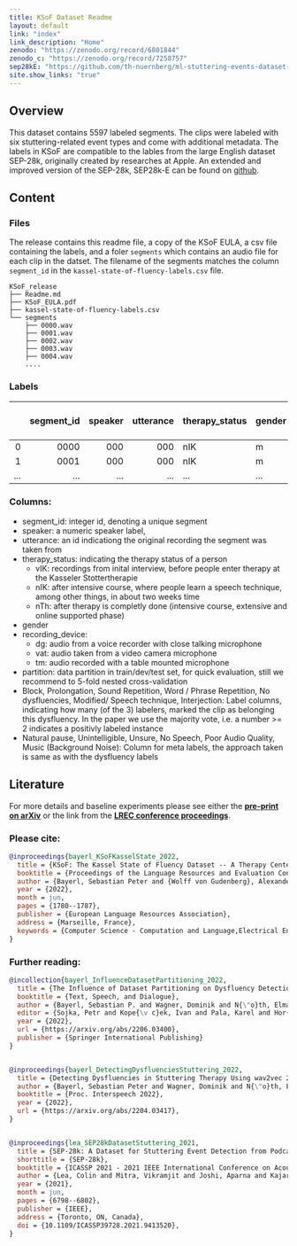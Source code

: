 ```yaml
---
title: KSoF Dataset Readme
layout: default
link: "index"
link_description: "Home"
zenodo: "https://zenodo.org/record/6801844"
zenodo_c: "https://zenodo.org/record/7258757"
sep28kE: "https://github.com/th-nuernberg/ml-stuttering-events-dataset-extended"
site.show_links: "true"
---
```

## Overview
This dataset contains 5597 labeled segments. 
The clips were labeled with six stuttering-related event types and come with additional metadata.
The labels in KSoF are compatible to the lables from the large English dataset SEP-28k, originally created by researches at Apple.
An extended and improved version of the SEP-28k, SEP28k-E can be found on [github](https://github.com/th-nuernberg/ml-stuttering-events-dataset-extended).


## Content
### Files
The release contains this readme file, a copy of the KSoF EULA, a csv file containing the labels, and a foler `segments` which contains an audio file for each clip in the datset.
The filename of the segments matches the column `segment_id` in the `kassel-state-of-fluency-labels.csv` file.
```
KSoF_release
├── Readme.md
├── KSoF_EULA.pdf
├── kassel-state-of-fluency-labels.csv
└── segments
    ├── 0000.wav
    ├── 0001.wav
    ├── 0002.wav
    ├── 0003.wav
    ├── 0004.wav
    ....
```
### Labels

|    |   segment_id |   speaker |   utterance | therapy_status   | gender   | recording_device   | partition   |   Block |   Prolongation |   Sound Repetition |   Word / Phrase Repetition |   No dysfluencies |   Modified/ Speech technique |   Interjection |   Natural pause |   Unintelligible |   Unsure |   No Speech |   Poor Audio Quality |   Music (Background Noise) |
|---:|-------------:|----------:|------------:|:-----------------|:---------|:-------------------|:------------|--------:|---------------:|-------------------:|---------------------------:|------------------:|-----------------------------:|---------------:|----------------:|-----------------:|---------:|------------:|---------------------:|---------------------------:|
|  0 |         0000 |       000 |         000 | nIK              | m        | dg                 | dvel        |       0 |              0 |                  0 |                          0 |                 0 |                            3 |              0 |               0 |                0 |        0 |           0 |                    0 |                          0 |
|  1 |         0001 |       000 |         000 | nIK              | m        | dg                 | dvel        |       1 |              0 |                  0 |                          0 |                 0 |                            1 |              3 |               0 |                0 |        0 |           0 |                    0 |                          0 |
|  ... |         ... |       ... |         ... | ...              | ...        | ...                 | ...        |       ... |              ... |                  ... |                          ... |                 ... |                            ... |              ... |               ... |                ... |        ... |           ... |                    ... |                          ... |

### Columns:
* segment_id:  integer id, denoting a unique segment
* speaker: a numeric speaker label,
* utterance: an id indicationg the original recording the segment was taken from
* therapy_status: indicating the therapy status of a person
  * vIK: recordings from inital interview, before people enter therapy at the Kasseler Stottertherapie
  * nIK: after intensive course, where people learn a speech technique, among other things, in about two weeks time
  * nTh: after therapy is completly done (intensive course, extensive and online supported phase)
* gender
* recording_device:
  * dg: audio from a voice recorder with close talking microphone
  * vat: audio taken from a video camera microphone
  * tm: audio recorded with a table mounted microphone
* partition: data partition in train/dev/test set, for quick evaluation, still we recommend to 5-fold nested cross-validation
* Block, Prolongation, Sound Repetition, Word / Phrase Repetition, No dysfluencies, Modified/ Speech technique, Interjection:
  Label columns, indicating how many (of the 3) labelers, marked the clip as belonging this dysfluency. In the paper we use the majority vote, i.e. a number >= 2 indicates a positivly labeled instance
* Natural pause, Unintelligible, Unsure, No Speech, Poor Audio Quality, Music (Background Noise): Column for meta labels, the approach taken is same as with the dysfluency labels

## Literature
For more details and baseline experiments please see either the [**pre-print on arXiv**](https://arxiv.org/abs/2203.05383) or the link from the [**LREC conference proceedings**](http://www.lrec-conf.org/proceedings/lrec2022/pdf/2022.lrec-1.189.pdf).

### Please cite:

```bibtex
@inproceedings{bayerl_KSoFKasselState_2022,
  title = {KSoF: The Kassel State of Fluency Dataset -- A Therapy Centered Dataset of Stuttering},
  booktitle = {Proceedings of the Language Resources and Evaluation Conference},
  author = {Bayerl, Sebastian Peter and {Wolff von Gudenberg}, Alexander and H{\"o}nig, Florian and Noeth, Elmar and Riedhammer, Korbinian},
  year = {2022},
  month = jun,
  pages = {1780--1787},
  publisher = {European Language Resources Association},
  address = {Marseille, France},
  keywords = {Computer Science - Computation and Language,Electrical Engineering and Systems Science - Audio and Speech Processing},
}
```
### Further reading:
```bibtex
@incollection{bayerl_InfluenceDatasetPartitioning_2022,
  title = {The Influence of Dataset Partitioning on Dysfluency Detection Systems},
  booktitle = {Text, Speech, and Dialogue},
  author = {Bayerl, Sebastian P. and Wagner, Dominik and N{\"o}th, Elmar and Bocklet, Tobias and Riedhammer, Korbinian},
  editor = {Sojka, Petr and Kope{\v c}ek, Ivan and Pala, Karel and Hor{\'a}k, Ale{\v s}},
  year = {2022},
  url = {https://arxiv.org/abs/2206.03400},
  publisher = {Springer International Publishing}
}


@inproceedings{bayerl_DetectingDysfluenciesStuttering_2022,
  title = {Detecting Dysfluencies in Stuttering Therapy Using wav2vec 2.0},
  author = {Bayerl, Sebastian Peter and Wagner, Dominik and N{\"o}th, Elmar and Riedhammer, Korbinian},
  booktitle = {Proc. Interspeech 2022},
  year = {2022},
  url = {https://arxiv.org/abs/2204.03417},
}


@inproceedings{lea_SEP28kDatasetStuttering_2021,
  title = {SEP-28k: A Dataset for Stuttering Event Detection from Podcasts with People Who Stutter},
  shorttitle = {SEP-28k},
  booktitle = {ICASSP 2021 - 2021 IEEE International Conference on Acoustics, Speech and Signal Processing (ICASSP)},
  author = {Lea, Colin and Mitra, Vikramjit and Joshi, Aparna and Kajarekar, Sachin and Bigham, Jeffrey P.},
  year = {2021},
  month = jun,
  pages = {6798--6802},
  publisher = {IEEE},
  address = {Toronto, ON, Canada},
  doi = {10.1109/ICASSP39728.2021.9413520},
}


```
